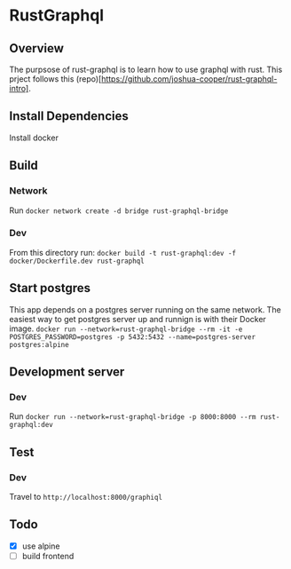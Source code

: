 # RustGraphql

## Overview
The purpsose of rust-graphql is to learn how to use graphql with rust. This prject follows this (repo)[https://github.com/joshua-cooper/rust-graphql-intro]. 

## Install Dependencies
Install docker

## Build
### Network 
Run `docker network create -d bridge rust-graphql-bridge`

### Dev
From this directory run: `docker build -t rust-graphql:dev -f docker/Dockerfile.dev rust-graphql`

## Start postgres

This app depends on a postgres server running on the same network. The easiest way to get postgres server up and runnign is with their Docker image.
`docker run --network=rust-graphql-bridge --rm -it -e POSTGRES_PASSWORD=postgres -p 5432:5432 --name=postgres-server  postgres:alpine`

## Development server
### Dev
Run `docker run --network=rust-graphql-bridge -p 8000:8000 --rm rust-graphql:dev`

## Test
### Dev
Travel to `http://localhost:8000/graphiql`

## Todo
* [x] use alpine
* [ ] build frontend